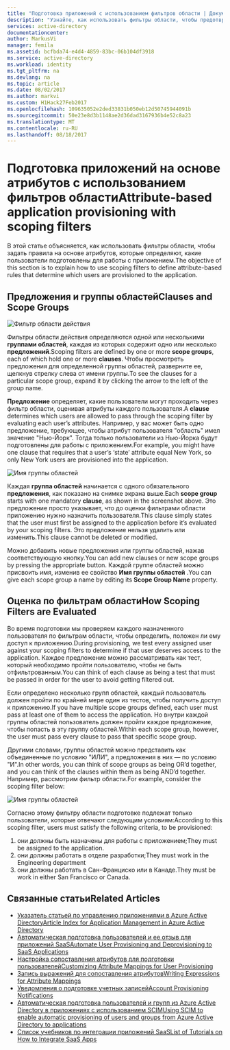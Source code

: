 ```yaml
---
title: "Подготовка приложений с использованием фильтров области | Документация Майкрософт"
description: "Узнайте, как использовать фильтры области, чтобы предотвратить подготовку объектов, которые поддерживают автоматическую подготовку пользователей, но не отвечают требованиям компании."
services: active-directory
documentationcenter: 
author: MarkusVi
manager: femila
ms.assetid: bcfbda74-e4d4-4859-83bc-06b104df3918
ms.service: active-directory
ms.workload: identity
ms.tgt_pltfrm: na
ms.devlang: na
ms.topic: article
ms.date: 08/02/2017
ms.author: markvi
ms.custom: H1Hack27Feb2017
ms.openlocfilehash: 109635052e2ded33831b050eb12d50745944091b
ms.sourcegitcommit: 50e23e8d3b1148ae2d36dad3167936b4e52c8a23
ms.translationtype: MT
ms.contentlocale: ru-RU
ms.lasthandoff: 08/18/2017
---
```

# <a name="attribute-based-application-provisioning-with-scoping-filters"></a><span data-ttu-id="64a38-103">Подготовка приложений на основе атрибутов с использованием фильтров области</span><span class="sxs-lookup"><span data-stu-id="64a38-103">Attribute-based application provisioning with scoping filters</span></span>
<span data-ttu-id="64a38-104">В этой статье объясняется, как использовать фильтры области, чтобы задать правила на основе атрибутов, которые определяют, какие пользователи подготовлены для работы с приложением.</span><span class="sxs-lookup"><span data-stu-id="64a38-104">The objective of this section is to explain how to use scoping filters to define attribute-based rules that determine which users are provisioned to the application.</span></span>

## <a name="clauses-and-scope-groups"></a><span data-ttu-id="64a38-105">Предложения и группы областей</span><span class="sxs-lookup"><span data-stu-id="64a38-105">Clauses and Scope Groups</span></span>
![Фильтр области действия][1] 

<span data-ttu-id="64a38-107">Фильтры области действия определяются одной или несколькими **группами областей**, каждая из которых содержит одно или несколько **предложений**.</span><span class="sxs-lookup"><span data-stu-id="64a38-107">Scoping filters are defined by one or more **scope groups**, each of which hold one or more **clauses**.</span></span> <span data-ttu-id="64a38-108">Чтобы просмотреть предложения для определенной группы областей, разверните ее, щелкнув стрелку слева от имени группы.</span><span class="sxs-lookup"><span data-stu-id="64a38-108">To see the clauses for a particular scope group, expand it by clicking the arrow to the left of the group name.</span></span>

<span data-ttu-id="64a38-109">**Предложение** определяет, какие пользователи могут проходить через фильтр области, оценивая атрибуты каждого пользователя.</span><span class="sxs-lookup"><span data-stu-id="64a38-109">A **clause** determines which users are allowed to pass through the scoping filter by evaluating each user’s attributes.</span></span> <span data-ttu-id="64a38-110">Например, у вас может быть одно предложение, требующее, чтобы атрибут пользователя "область" имел значение "Нью-Йорк". Тогда только пользователи из Нью-Йорка будут подготовлены для работы с приложением.</span><span class="sxs-lookup"><span data-stu-id="64a38-110">For example, you might have one clause that requires that a user’s ‘state’ attribute equal New York, so only New York users are provisioned into the application.</span></span>

![Имя группы областей][2] 

<span data-ttu-id="64a38-112">Каждая **группа областей** начинается с одного обязательного **предложения**, как показано на снимке экрана выше.</span><span class="sxs-lookup"><span data-stu-id="64a38-112">Each **scope group** starts with one mandatory **clause**, as shown in the screenshot above.</span></span> <span data-ttu-id="64a38-113">Это предложение просто указывает, что до оценки фильтрами области приложению нужно назначить пользователя.</span><span class="sxs-lookup"><span data-stu-id="64a38-113">This clause simply states that the user must first be assigned to the application before it’s evaluated by your scoping filters.</span></span> <span data-ttu-id="64a38-114">Это предложение нельзя удалить или изменить.</span><span class="sxs-lookup"><span data-stu-id="64a38-114">This clause cannot be deleted or modified.</span></span>

<span data-ttu-id="64a38-115">Можно добавить новые предложения или группы областей, нажав соответствующую кнопку.</span><span class="sxs-lookup"><span data-stu-id="64a38-115">You can add new clauses or new scope groups by pressing the appropriate button.</span></span> <span data-ttu-id="64a38-116">Каждой группе областей можно присвоить имя, изменив ее свойство **Имя группы областей** .</span><span class="sxs-lookup"><span data-stu-id="64a38-116">You can give each scope group a name by editing its **Scope Group Name** property.</span></span>

## <a name="how-scoping-filters-are-evaluated"></a><span data-ttu-id="64a38-117">Оценка по фильтрам области</span><span class="sxs-lookup"><span data-stu-id="64a38-117">How Scoping Filters are Evaluated</span></span>
<span data-ttu-id="64a38-118">Во время подготовки мы проверяем каждого назначенного пользователя по фильтрам области, чтобы определить, положен ли ему доступ к приложению.</span><span class="sxs-lookup"><span data-stu-id="64a38-118">During provisioning, we test every assigned user against your scoping filters to determine if that user deserves access to the application.</span></span> <span data-ttu-id="64a38-119">Каждое предложение можно рассматривать как тест, который необходимо пройти пользователю, чтобы не быть отфильтрованным.</span><span class="sxs-lookup"><span data-stu-id="64a38-119">You can think of each clause as being a test that must be passed in order for the user to avoid getting filtered out.</span></span> 

<span data-ttu-id="64a38-120">Если определено несколько групп областей, каждый пользователь должен пройти по крайней мере один из тестов, чтобы получить доступ к приложению.</span><span class="sxs-lookup"><span data-stu-id="64a38-120">If you have multiple scope groups defined, each user must pass at least one of them to access the application.</span></span> <span data-ttu-id="64a38-121">Но внутри каждой группы областей пользователь должен пройти каждое предложение, чтобы попасть в эту группу областей.</span><span class="sxs-lookup"><span data-stu-id="64a38-121">Within each scope group, however, the user must pass every clause to pass that specific scope group.</span></span> 

<span data-ttu-id="64a38-122">Другими словами, группы областей можно представить как объединенные по условию "ИЛИ", а предложения в них — по условию "И".</span><span class="sxs-lookup"><span data-stu-id="64a38-122">In other words, you can think of scope groups as being OR’d together, and you can think of the clauses within them as being AND’d together.</span></span> <span data-ttu-id="64a38-123">Например, рассмотрим фильтр области.</span><span class="sxs-lookup"><span data-stu-id="64a38-123">For example, consider the scoping filter below:</span></span>

![Имя группы областей][3]  

<span data-ttu-id="64a38-125">Согласно этому фильтру области подготовке подлежат только пользователи, которые отвечают следующим условиям:</span><span class="sxs-lookup"><span data-stu-id="64a38-125">According to this scoping filter, users must satisfy the following criteria, to be provisioned:</span></span>

1. <span data-ttu-id="64a38-126">они должны быть назначены для работы с приложением;</span><span class="sxs-lookup"><span data-stu-id="64a38-126">They must be assigned to the application.</span></span>
2. <span data-ttu-id="64a38-127">они должны работать в отделе разработки;</span><span class="sxs-lookup"><span data-stu-id="64a38-127">They must work in the Engineering department</span></span>
3. <span data-ttu-id="64a38-128">они должны работать в Сан-Франциско или в Канаде.</span><span class="sxs-lookup"><span data-stu-id="64a38-128">They must be work in either San Francisco or Canada.</span></span>

## <a name="related-articles"></a><span data-ttu-id="64a38-129">Связанные статьи</span><span class="sxs-lookup"><span data-stu-id="64a38-129">Related Articles</span></span>
* [<span data-ttu-id="64a38-130">Указатель статьей по управлению приложениями в Azure Active Directory</span><span class="sxs-lookup"><span data-stu-id="64a38-130">Article Index for Application Management in Azure Active Directory</span></span>](active-directory-apps-index.md)
* [<span data-ttu-id="64a38-131">Автоматическая подготовка пользователей и ее отзыв для приложений SaaS</span><span class="sxs-lookup"><span data-stu-id="64a38-131">Automate User Provisioning and Deprovisioning to SaaS Applications</span></span>](active-directory-saas-app-provisioning.md)
* [<span data-ttu-id="64a38-132">Настройка сопоставления атрибутов для подготовки пользователей</span><span class="sxs-lookup"><span data-stu-id="64a38-132">Customizing Attribute Mappings for User Provisioning</span></span>](active-directory-saas-customizing-attribute-mappings.md)
* [<span data-ttu-id="64a38-133">Запись выражений для сопоставления атрибутов</span><span class="sxs-lookup"><span data-stu-id="64a38-133">Writing Expressions for Attribute Mappings</span></span>](active-directory-saas-writing-expressions-for-attribute-mappings.md)
* [<span data-ttu-id="64a38-134">Уведомления о подготовке учетных записей</span><span class="sxs-lookup"><span data-stu-id="64a38-134">Account Provisioning Notifications</span></span>](active-directory-saas-account-provisioning-notifications.md)
* [<span data-ttu-id="64a38-135">Автоматическая подготовка пользователей и групп из Azure Active Directory в приложениях с использованием SCIM</span><span class="sxs-lookup"><span data-stu-id="64a38-135">Using SCIM to enable automatic provisioning of users and groups from Azure Active Directory to applications</span></span>](active-directory-scim-provisioning.md)
* [<span data-ttu-id="64a38-136">Список учебников по интеграции приложений SaaS</span><span class="sxs-lookup"><span data-stu-id="64a38-136">List of Tutorials on How to Integrate SaaS Apps</span></span>](active-directory-saas-tutorial-list.md)

<!--Image references-->
[1]: ./media/active-directory-saas-scoping-filters/ic782811.png
[2]: ./media/active-directory-saas-scoping-filters/ic782812.png
[3]: ./media/active-directory-saas-scoping-filters/ic782813.png
